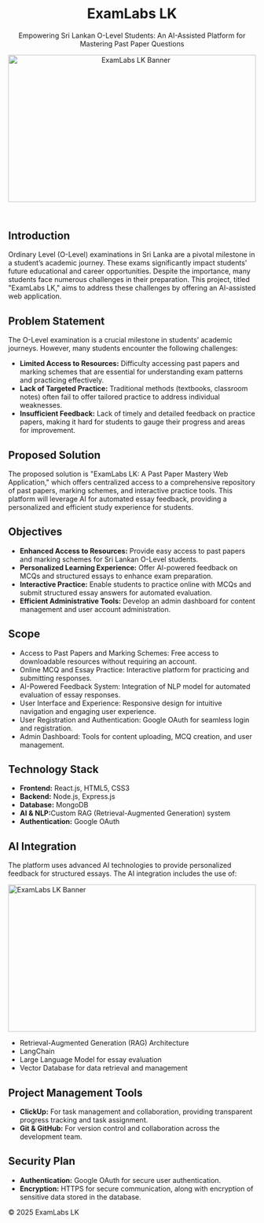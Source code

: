 <!DOCTYPE html>
<html lang="en">
<head>
    <meta charset="UTF-8">
    <meta name="viewport" content="width=device-width, initial-scale=1.0">
</head>
<body>
    <header>
        <h1>ExamLabs LK</h1>
        <p>Empowering Sri Lankan O-Level Students: An AI-Assisted Platform for Mastering Past Paper Questions</p>
        <img src="https://github.com/user-attachments/assets/f7242bc6-65c1-4aa2-a154-1d3d23608db6" alt="ExamLabs LK Banner" style="width: 100%; max-height: 300px; object-fit: cover;">
    </header>    
    <section>
        <h2>Introduction</h2>
        <p>Ordinary Level (O-Level) examinations in Sri Lanka are a pivotal milestone in a student’s academic journey. These exams significantly impact students' future educational and career opportunities. Despite the importance, many students face numerous challenges in their preparation. This project, titled "ExamLabs LK," aims to address these challenges by offering an AI-assisted web application.</p>
    </section>
    <section>
        <h2>Problem Statement</h2>
        <p>The O-Level examination is a crucial milestone in students’ academic journeys. However, many students encounter the following challenges:</p>
        <ul>
            <li><strong>Limited Access to Resources:</strong> Difficulty accessing past papers and marking schemes that are essential for understanding exam patterns and practicing effectively.</li>
            <li><strong>Lack of Targeted Practice:</strong> Traditional methods (textbooks, classroom notes) often fail to offer tailored practice to address individual weaknesses.</li>
            <li><strong>Insufficient Feedback:</strong> Lack of timely and detailed feedback on practice papers, making it hard for students to gauge their progress and areas for improvement.</li>
        </ul>
    </section>
    <section>
        <h2>Proposed Solution</h2>
        <p>The proposed solution is "ExamLabs LK: A Past Paper Mastery Web Application," which offers centralized access to a comprehensive repository of past papers, marking schemes, and interactive practice tools. This platform will leverage AI for automated essay feedback, providing a personalized and efficient study experience for students.</p>
    </section>
    <section>
        <h2>Objectives</h2>
        <ul>
            <li><strong>Enhanced Access to Resources:</strong> Provide easy access to past papers and marking schemes for Sri Lankan O-Level students.</li>
            <li><strong>Personalized Learning Experience:</strong> Offer AI-powered feedback on MCQs and structured essays to enhance exam preparation.</li>
            <li><strong>Interactive Practice:</strong> Enable students to practice online with MCQs and submit structured essay answers for automated evaluation.</li>
            <li><strong>Efficient Administrative Tools:</strong> Develop an admin dashboard for content management and user account administration.</li>
        </ul>
    </section>
    <section>
        <h2>Scope</h2>
        <ul>
            <li>Access to Past Papers and Marking Schemes: Free access to downloadable resources without requiring an account.</li>
            <li>Online MCQ and Essay Practice: Interactive platform for practicing and submitting responses.</li>
            <li>AI-Powered Feedback System: Integration of NLP model for automated evaluation of essay responses.</li>
            <li>User Interface and Experience: Responsive design for intuitive navigation and engaging user experience.</li>
            <li>User Registration and Authentication: Google OAuth for seamless login and registration.</li>
            <li>Admin Dashboard: Tools for content uploading, MCQ creation, and user management.</li>
        </ul>
    </section>
    <section>
        <h2>Technology Stack</h2>
        <ul>
            <li><strong>Frontend:</strong> React.js, HTML5, CSS3</li>
            <li><strong>Backend:</strong> Node.js, Express.js</li>
            <li><strong>Database:</strong> MongoDB</li>
            <li><strong>AI & NLP:</strong>Custom RAG (Retrieval-Augmented Generation) system </li>
            <li><strong>Authentication:</strong> Google OAuth</li>
        </ul>
    </section>
    <section>
        <h2>AI Integration</h2>
        <p>The platform uses advanced AI technologies to provide personalized feedback for structured essays. The AI integration includes the use of:</p>
         <img src="https://github.com/user-attachments/assets/4285f984-1d3b-4de0-a15d-665a19cca696" alt="ExamLabs LK Banner" style="width: 100%; max-height: 300px; object-fit: cover;">
        <br/>
        <ul>
            <li>Retrieval-Augmented Generation (RAG) Architecture</li>
            <li>LangChain </li>
            <li>Large Language Model for essay evaluation</li>
            <li>Vector Database for data retrieval and management</li>
        </ul>
    </section>
    <section>
        <h2>Project Management Tools</h2>
        <ul>
            <li><strong>ClickUp:</strong> For task management and collaboration, providing transparent progress tracking and task assignment.</li>
            <li><strong>Git & GitHub:</strong> For version control and collaboration across the development team.</li>
        </ul>
    </section>
    <section>
        <h2>Security Plan</h2>
        <ul>
            <li><strong>Authentication:</strong> Google OAuth for secure user authentication.</li>
            <li><strong>Encryption:</strong> HTTPS for secure communication, along with encryption of sensitive data stored in the database.</li>
        </ul>
    </section>
    <section>
    <section>
    <footer>
        <p>&copy; 2025 ExamLabs LK</p>
    </footer>
</body>
</html>


